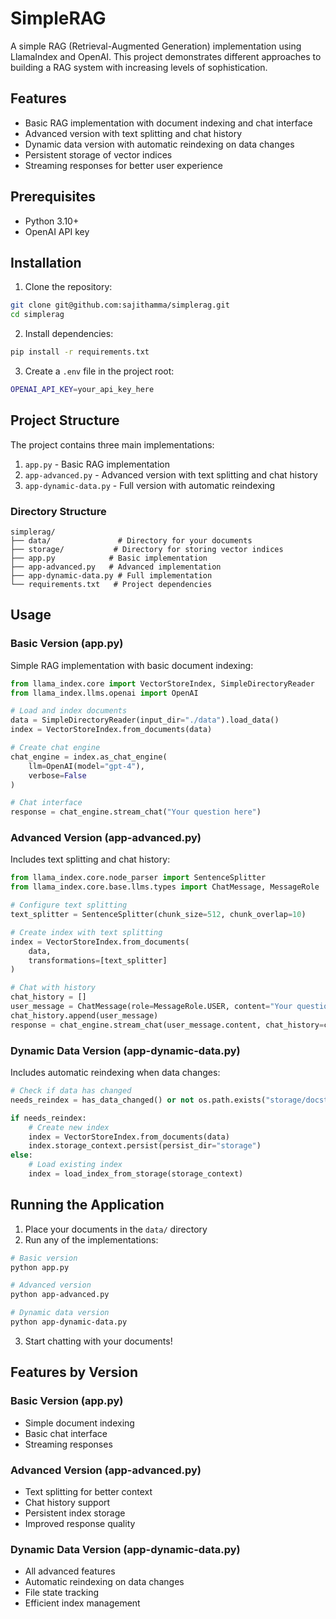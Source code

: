 # SimpleRAG

A simple RAG (Retrieval-Augmented Generation) implementation using LlamaIndex and OpenAI. This project demonstrates different approaches to building a RAG system with increasing levels of sophistication.

## Features

- Basic RAG implementation with document indexing and chat interface
- Advanced version with text splitting and chat history
- Dynamic data version with automatic reindexing on data changes
- Persistent storage of vector indices
- Streaming responses for better user experience

## Prerequisites

- Python 3.10+
- OpenAI API key

## Installation

1. Clone the repository:
```bash
git clone git@github.com:sajithamma/simplerag.git
cd simplerag
```

2. Install dependencies:
```bash
pip install -r requirements.txt
```

3. Create a `.env` file in the project root:
```bash
OPENAI_API_KEY=your_api_key_here
```

## Project Structure

The project contains three main implementations:

1. `app.py` - Basic RAG implementation
2. `app-advanced.py` - Advanced version with text splitting and chat history
3. `app-dynamic-data.py` - Full version with automatic reindexing

### Directory Structure
```
simplerag/
├── data/               # Directory for your documents
├── storage/           # Directory for storing vector indices
├── app.py            # Basic implementation
├── app-advanced.py   # Advanced implementation
├── app-dynamic-data.py # Full implementation
└── requirements.txt   # Project dependencies
```

## Usage

### Basic Version (app.py)
Simple RAG implementation with basic document indexing:
```python
from llama_index.core import VectorStoreIndex, SimpleDirectoryReader
from llama_index.llms.openai import OpenAI

# Load and index documents
data = SimpleDirectoryReader(input_dir="./data").load_data()
index = VectorStoreIndex.from_documents(data)

# Create chat engine
chat_engine = index.as_chat_engine(
    llm=OpenAI(model="gpt-4"),
    verbose=False
)

# Chat interface
response = chat_engine.stream_chat("Your question here")
```

### Advanced Version (app-advanced.py)
Includes text splitting and chat history:
```python
from llama_index.core.node_parser import SentenceSplitter
from llama_index.core.base.llms.types import ChatMessage, MessageRole

# Configure text splitting
text_splitter = SentenceSplitter(chunk_size=512, chunk_overlap=10)

# Create index with text splitting
index = VectorStoreIndex.from_documents(
    data,
    transformations=[text_splitter]
)

# Chat with history
chat_history = []
user_message = ChatMessage(role=MessageRole.USER, content="Your question")
chat_history.append(user_message)
response = chat_engine.stream_chat(user_message.content, chat_history=chat_history)
```

### Dynamic Data Version (app-dynamic-data.py)
Includes automatic reindexing when data changes:
```python
# Check if data has changed
needs_reindex = has_data_changed() or not os.path.exists("storage/docstore.json")

if needs_reindex:
    # Create new index
    index = VectorStoreIndex.from_documents(data)
    index.storage_context.persist(persist_dir="storage")
else:
    # Load existing index
    index = load_index_from_storage(storage_context)
```

## Running the Application

1. Place your documents in the `data/` directory
2. Run any of the implementations:
```bash
# Basic version
python app.py

# Advanced version
python app-advanced.py

# Dynamic data version
python app-dynamic-data.py
```

3. Start chatting with your documents!

## Features by Version

### Basic Version (app.py)
- Simple document indexing
- Basic chat interface
- Streaming responses

### Advanced Version (app-advanced.py)
- Text splitting for better context
- Chat history support
- Persistent index storage
- Improved response quality

### Dynamic Data Version (app-dynamic-data.py)
- All advanced features
- Automatic reindexing on data changes
- File state tracking
- Efficient index management
